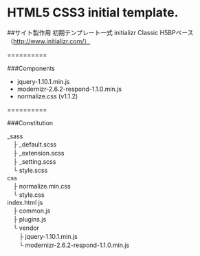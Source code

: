 HTML5 CSS3 initial template.
==========

##サイト製作用 初期テンプレート一式
initializr Classic H5BPベース  
（http://www.initializr.com/）

==========

###Components
* jquery-1.10.1.min.js
* modernizr-2.6.2-respond-1.1.0.min.js
* normalize.css (v1.1.2)

==========

###Constitution

_sass  
　├ _default.scss  
　├ _extension.scss  
　├ _setting.scss  
　└ style.scss  
css  
　├ normalize.min.css   
　└ style.css  
index.html
js  
　├ common.js  
　├ plugins.js    
　└ vendor  
　　├ jquery-1.10.1.min.js  
　　└ modernizr-2.6.2-respond-1.1.0.min.js  

